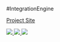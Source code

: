 #IntegrationEngine

[Project Site](http://inengine.net/)

<a href="https://www.nuget.org/packages/IntegrationEngine/">
    <img src="https://img.shields.io/nuget/dt/IntegrationEngine.svg?style=flat-square">
</a>
<a href="https://ci.appveyor.com/project/ethanhann/inengine-net/branch/master">
    <img src="https://ci.appveyor.com/api/projects/status/github/ethanhann/inengine.net?branch=master&svg=true&passingText=master%20-%20OK">
</a>
<a href="https://ci.appveyor.com/project/ethanhann/inengine-net/branch/develop">
    <img src="https://ci.appveyor.com/api/projects/status/github/ethanhann/inengine.net?branch=develop&svg=true&passingText=develop%20-%20OK">
</a>

